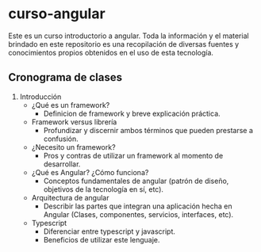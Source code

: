 # curso-angular
Este es un curso introductorio a angular. Toda la información y el material brindado en este repositorio es una recopilación de diversas fuentes y conocimientos propios obtenidos en el uso de esta tecnología.

## Cronograma de clases
1. Introducción
   - ¿Qué es un framework?
     - Definicion de framework y breve explicación práctica.
   - Framework versus librería
     - Profundizar y discernir ambos términos que pueden prestarse a confusión.
   - ¿Necesito un framework?
     - Pros y contras de utilizar un framework al momento de desarrollar. 
   - ¿Qué es Angular? ¿Cómo funciona?
     - Conceptos fundamentales de angular (patrón de diseño, objetivos de la tecnología en sí, etc).
   - Arquitectura de angular
     - Describir las partes que integran una aplicación hecha en Angular (Clases, componentes, servicios, interfaces, etc).
   - Typescript
     - Diferenciar entre typescript y javascript. 
     - Beneficios de utilizar este lenguaje.
